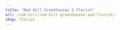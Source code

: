 ```yaml
---
title: "Red Hill Greenhouses & Florist"
url: /red-hill/red-hill-greenhouses-and-florist/
shop: florist
---
```

